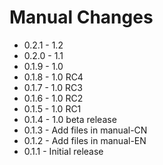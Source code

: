# Manual Changes

* 0.2.1 - 1.2
* 0.2.0 - 1.1
* 0.1.9 - 1.0
* 0.1.8 - 1.0 RC4
* 0.1.7 - 1.0 RC3
* 0.1.6 - 1.0 RC2
* 0.1.5 - 1.0 RC1
* 0.1.4 - 1.0 beta release
* 0.1.3 - Add files in manual-CN
* 0.1.2 - Add files in manual-EN
* 0.1.1 - Initial release

